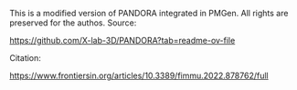 This is a modified version of PANDORA integrated in PMGen. All rights are preserved for the authos. Source:

https://github.com/X-lab-3D/PANDORA?tab=readme-ov-file

Citation:

https://www.frontiersin.org/articles/10.3389/fimmu.2022.878762/full
